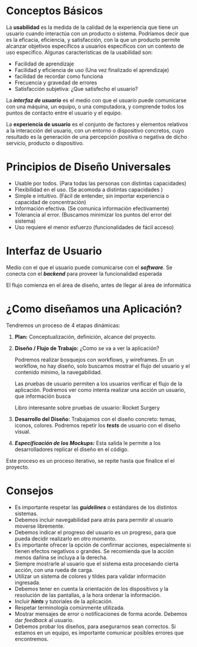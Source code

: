 # Conceptos Básicos

La **usabilidad** es la medida de la calidad de la experiencia que tiene un usuario cuando interactúa con un producto o sistema. Podríamos decir que es la eficacia, eficiencia, y satisfacción, con la que un producto permite alcanzar objetivos específicos a usuarios específicos con un contexto de uso especifico. Algunas características de la usabilidad son:

- Facilidad de aprendizaje
- Facilidad y eficiencia de uso (Una vez finalizado el aprendizaje)
- facilidad de recordar como funciona
- Frecuencia y gravedad de errores
- Satisfacción subjetiva: ¿Que satisfecho el usuario?

La ***interfaz de usuario*** es el medio con que el usuario puede comunicarse con una máquina, un equipo, o una computadora, y comprende todos los puntos de contacto entre el usuario y el equipo.

La **experiencia de usuario** es el conjunto de factores y elementos relativos a la interacción del usuario, con un entorno o dispositivo concretos, cuyo resultado es la generación de una percepción positiva o negativa de dicho servicio, producto o dispositivo. 

# Principios de Diseño Universales

- Usable por todos. (Para todas las personas con distintas capacidades)
- Flexibilidad en el uso. (Se acomoda a distintas capacidades )
- Simple e intuitivo. (Fácil de entender, sin importar experiencia o capacidad de concentración)
- Información efectiva. (Se comunica información efectivamente)
- Tolerancia al error. (Buscamos minimizar los puntos del error del sistema)
- Uso requiere el menor esfuerzo (funcionalidades de fácil acceso)

# Interfaz de Usuario

Medio con el que el usuario puede comunicarse con el ***software***. Se conecta con el ***backend*** para proveer la funcionalidad esperada

El flujo comienza en el área de diseño, antes de llegar al área de informática

# ¿Como diseñamos una Aplicación?

Tendremos un proceso de 4 etapas dinámicas:

1. **Plan:** Conceptualización, definición, alcance del proyecto.
2. **Diseño / Flujo de Trabajo:** ¿Como se va a ver la aplicación? 
    
    Podremos realizar bosquejos con workflows, y wireframes. En un workflow, no hay diseño, solo buscamos mostrar el flujo del usuario y el contenido mínimo, la navegabilidad. 
    
    Las pruebas de usuario permiten a los usuarios verificar el flujo de la aplicación. Podremos ver como intenta realizar una acción un usuario, que información busca
    
    Libro interesante sobre pruebas de usuario: Rocket Surgery
    
3. **Desarrollo del Diseño:** Trabajamos con el diseño concreto: temas, iconos, colores. Podremos repetir los ***tests*** de usuario con el diseño visual.
4. ***Especificación de los Mockups:*** Esta salida le permite a los desarrolladores replicar el diseño en el código.

Este proceso es un proceso iterativo, se repite hasta que finalice el el proyecto. 

# Consejos

- Es importante respetar las ***guidelines*** o estándares de los distintos sistemas.
- Debemos incluir navegabilidad para atrás para permitir al usuario moverse libremente.
- Debemos indicar el progreso del usuario es un progreso, para que pueda decidir realizarlo en otro momento.
- Es importante ofrecer la opción de confirmar acciones, especialmente si tienen efectos negativos o grandes. Se recomienda que la acción menos dañina se incluya a la derecha.
- Siempre mostrarle al usuario que el sistema esta procesando cierta acción, con una rueda de carga.
- Utilizar un sistema de colores y tildes para validar información ingresada.
- Debemos tener en cuenta la orientación de los dispositivos y la resolución de las pantallas, a la hora ordenar la información.
- Incluir ***hints*** y tutoriales de la aplicación.
- Respetar terminología comúnmente utilizada.
- Mostrar mensajes de error o notificaciones de forma acorde. Debemos dar *feedback* al usuario.
- Debemos probar los diseños, para asegurarnos sean correctos. Si estamos en un equipo, es importante comunicar posibles errores que encontremos.